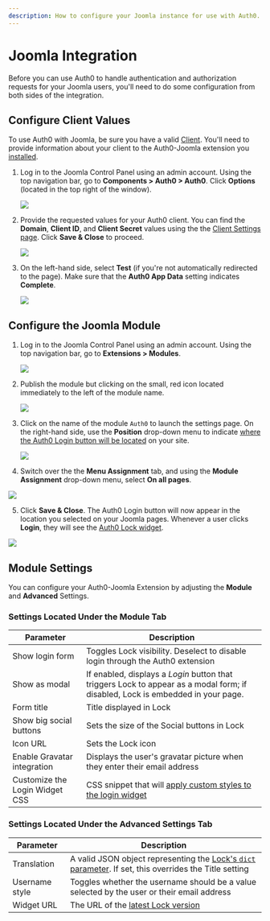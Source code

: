 ```yaml
---
description: How to configure your Joomla instance for use with Auth0.
---
```


# Joomla Integration

Before you can use Auth0 to handle authentication and authorization requests for your Joomla users, you'll need to do some configuration from both sides of the integration.

## Configure Client Values

To use Auth0 with Joomla, be sure you have a valid [Client](/clients). You'll need to provide information about your client to the Auth0-Joomla extension you [installed](/cms/joomla/installation).

1. Log in to the Joomla Control Panel using an admin account. Using the top navigation bar, go to **Components > Auth0 > Auth0**. Click **Options** (located in the top right of the window). 

    ![](/media/articles/cms/joomla/configuration/joomla-1.png)

2. Provide the requested values for your Auth0 client. You can find the **Domain**, **Client ID**, and **Client Secret** values using the the [Client Settings page](${manage_url}/#/clients/${account.clientId}/settings). Click **Save & Close** to proceed.

    ![](/media/articles/cms/joomla/configuration/joomla-2.png)

3. On the left-hand side, select **Test** (if you're not automatically redirected to the page). Make sure that the **Auth0 App Data** setting indicates **Complete**.

    ![](/media/articles/cms/joomla/configuration/joomla-3.png)

## Configure the Joomla Module

1. Log in to the Joomla Control Panel using an admin account. Using the top navigation bar, go to **Extensions > Modules**.

    ![](/media/articles/cms/joomla/configuration/joomla-4.png)

2. Publish the module but clicking on the small, red icon located immediately to the left of the module name.

    ![](/media/articles/cms/joomla/configuration/joomla-5.png)

3. Click on the name of the module `Auth0` to launch the settings page. On the right-hand side, use the **Position** drop-down menu to indicate [where the Auth0 Login button will be located](https://docs.joomla.org/Module_Position) on your site.

    ![](/media/articles/cms/joomla/configuration/joomla-6.png)

4. Switch over the the **Menu Assignment** tab, and using the **Module Assignment** drop-down menu, select **On all pages**.

![](/media/articles/cms/joomla/configuration/joomla-7.png)

5. Click **Save & Close**. The Auth0 Login button will now appear in the location you selected on your Joomla pages. Whenever a user clicks **Login**, they will see the [Auth0 Lock widget](/libraries/lock).

![](/media/articles/cms/joomla/configuration/joomla-8.png)

## Module Settings

You can configure your Auth0-Joomla Extension by adjusting the **Module** and **Advanced** Settings.

### Settings Located Under the Module Tab

| Parameter | Description |
| - | - |
| Show login form | Toggles Lock visibility. Deselect to disable login through the Auth0 extension |
| Show as modal | If enabled, displays a *Login* button that triggers Lock to appear as a modal form; if disabled, Lock is embedded in your page. |
| Form title | Title displayed in Lock |
| Show big social buttons | Sets the size of the Social buttons in Lock |
| Icon URL | Sets the Lock icon |
| Enable Gravatar integration | Displays the user's gravatar picture when they enter their email address |
| Customize the Login Widget CSS | CSS snippet that will [apply custom styles to the login widget](https://github.com/auth0/wp-auth0#can-i-customize-the-login-widget) |

### Settings Located Under the Advanced Settings Tab

| Parameter | Description |
| - | - |
| Translation | A valid JSON object representing the [Lock's `dict` parameter](/libraries/lock/customization#dict-string-object-). If set, this overrides the Title setting |
| Username style | Toggles whether the username should be a value selected by the user or their email address |
| Widget URL | The URL of the [latest Lock version](https://github.com/auth0/lock#install) |

